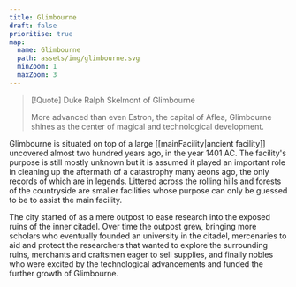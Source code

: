 ```yaml
---
title: Glimbourne
draft: false
prioritise: true
map:
  name: Glimbourne
  path: assets/img/glimbourne.svg
  minZoom: 1
  maxZoom: 3
---
```


> [!Quote] Duke Ralph Skelmont of Glimbourne
>
> More advanced than even Estron, the capital of Aflea, Glimbourne shines as the center of magical and technological development.

Glimbourne is situated on top of a large [[mainFacility|ancient facility]] uncovered almost two hundred years ago, in the year 1401 AC. The facility's purpose is still mostly unknown but it is assumed it played an important role in cleaning up the aftermath of a catastrophy many aeons ago, the only records of which are in legends. Littered across the rolling hills and forests of the countryside are smaller facilities whose purpose can only be guessed to be to assist the main facility.

The city started of as a mere outpost to ease research into the exposed ruins of the inner citadel. Over time the outpost grew, bringing more scholars who eventually founded an university in the citadel, mercenaries to aid and protect the researchers that wanted to explore the surrounding ruins, merchants and craftsmen eager to sell supplies, and finally nobles who were excited by the technological advancements and funded the further growth of Glimbourne.
